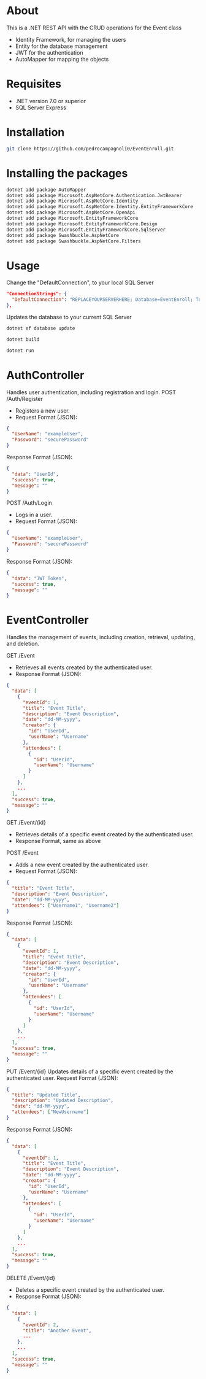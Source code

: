 # About
This is a .NET REST API with the CRUD operations for the Event class
- Identity Framework, for managing the users
- Entity for the database management
- JWT for the authentication
- AutoMapper for mapping the objects

# Requisites
- .NET version 7.0 or superior
- SQL Server Express

# Installation
```bash
git clone https://github.com/pedrocampagnoli0/EventEnroll.git
```
# Installing the packages
```bash
dotnet add package AutoMapper
dotnet add package Microsoft.AspNetCore.Authentication.JwtBearer
dotnet add package Microsoft.AspNetCore.Identity
dotnet add package Microsoft.AspNetCore.Identity.EntityFrameworkCore
dotnet add package Microsoft.AspNetCore.OpenApi
dotnet add package Microsoft.EntityFrameworkCore
dotnet add package Microsoft.EntityFrameworkCore.Design
dotnet add package Microsoft.EntityFrameworkCore.SqlServer
dotnet add package Swashbuckle.AspNetCore
dotnet add package Swashbuckle.AspNetCore.Filters
```

# Usage
Change the "DefaultConnection", to your local SQL Server
```json
"ConnectionStrings": {
  "DefaultConnection": "REPLACEYOURSERVERHERE; Database=EventEnroll; Trusted_Connection=true; TrustServerCertificate=true;"
},
```
Updates the database to your current SQL Server
```bash
dotnet ef database update
```
```bash
dotnet build
```
```bash
dotnet run
```

# AuthController

Handles user authentication, including registration and login.
POST /Auth/Register

- Registers a new user.
- Request Format (JSON):
```json
{
  "UserName": "exampleUser",
  "Password": "securePassword"
}
```
Response Format (JSON):
```json
{
  "data": "UserId",
  "success": true,
  "message": ""
}
```
POST /Auth/Login
- Logs in a user.
- Request Format (JSON):
```json
{
  "UserName": "exampleUser",
  "Password": "securePassword"
}
```
Response Format (JSON):
```json
{
  "data": "JWT Token",
  "success": true,
  "message": ""
}
```

# EventController
Handles the management of events, including creation, retrieval, updating, and deletion.

GET /Event
- Retrieves all events created by the authenticated user.
- Response Format (JSON):
```json
{
  "data": [
    {
      "eventId": 1,
      "title": "Event Title",
      "description": "Event Description",
      "date": "dd-MM-yyyy",
      "creator": {
        "id": "UserId",
        "userName": "Username"
      },
      "attendees": [
        {
          "id": "UserId",
          "userName": "Username"
        }
      ]
    },
    ...
  ],
  "success": true,
  "message": ""
}
```
GET /Event/{id}
- Retrieves details of a specific event created by the authenticated user.
- Response Format, same as above

POST /Event
- Adds a new event created by the authenticated user.
- Request Format (JSON):
```json
{
  "title": "Event Title",
  "description": "Event Description",
  "date": "dd-MM-yyyy",
  "attendees": ["Username1", "Username2"]
}
```
Response Format (JSON):
```json
{
  "data": [
    {
      "eventId": 1,
      "title": "Event Title",
      "description": "Event Description",
      "date": "dd-MM-yyyy",
      "creator": {
        "id": "UserId",
        "userName": "Username"
      },
      "attendees": [
        {
          "id": "UserId",
          "userName": "Username"
        }
      ]
    },
    ...
  ],
  "success": true,
  "message": ""
}
```
PUT /Event/{id}
Updates details of a specific event created by the authenticated user.
Request Format (JSON):
```json
{
  "title": "Updated Title",
  "description": "Updated Description",
  "date": "dd-MM-yyyy",
  "attendees": ["NewUsername"]
}
```
Response Format (JSON):
```json
{
  "data": [
    {
      "eventId": 1,
      "title": "Event Title",
      "description": "Event Description",
      "date": "dd-MM-yyyy",
      "creator": {
        "id": "UserId",
        "userName": "Username"
      },
      "attendees": [
        {
          "id": "UserId",
          "userName": "Username"
        }
      ]
    },
    ...
  ],
  "success": true,
  "message": ""
}
```
DELETE /Event/{id}
- Deletes a specific event created by the authenticated user.
- Response Format (JSON):
```json
{
  "data": [
    {
      "eventId": 2,
      "title": "Another Event",
      ...
    },
    ...
  ],
  "success": true,
  "message": ""
}
```



